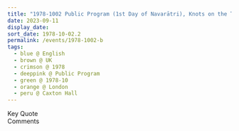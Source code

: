 ```yaml
---
title: "1978-1002 Public Program (1st Day of Navarātri), Knots on the Three Channels, Caxton Hall, 10 Caxton Street, Westminster, London, UK"
date: 2023-09-11
display_date: 
sort_date: 1978-10-02.2
permalink: /events/1978-1002-b
tags:
  - blue @ English
  - brown @ UK
  - crimson @ 1978
  - deeppink @ Public Program
  - green @ 1978-10
  - orange @ London
  - peru @ Caxton Hall
---
```


<wave-list>
  <list-title color="green" width="75">Key Quote</list-title>
  <list-item color="BlanchedAlmond"  width="200"></list-item>
  <list-item color="Lavender"></list-item>
  <list-item color="BlanchedAlmond"></list-item>
</wave-list>

<br>

<wave-list>
  <list-title color="green" width="75">Comments</list-title>
  <list-item color="BlanchedAlmond"  width="200"></list-item>
  <list-item color="Lavender"></list-item>
  <list-item color="BlanchedAlmond"></list-item>
</wave-list>